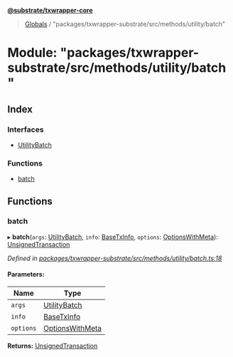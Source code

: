 **[@substrate/txwrapper-core](../README.md)**

> [Globals](../globals.md) / "packages/txwrapper-substrate/src/methods/utility/batch"

# Module: "packages/txwrapper-substrate/src/methods/utility/batch"

## Index

### Interfaces

* [UtilityBatch](../interfaces/_packages_txwrapper_substrate_src_methods_utility_batch_.utilitybatch.md)

### Functions

* [batch](_packages_txwrapper_substrate_src_methods_utility_batch_.md#batch)

## Functions

### batch

▸ **batch**(`args`: [UtilityBatch](../interfaces/_packages_txwrapper_substrate_src_methods_utility_batch_.utilitybatch.md), `info`: [BaseTxInfo](../interfaces/_packages_txwrapper_core_src_types_method_.basetxinfo.md), `options`: [OptionsWithMeta](../interfaces/_packages_txwrapper_core_src_types_method_.optionswithmeta.md)): [UnsignedTransaction](../interfaces/_packages_txwrapper_core_src_types_method_.unsignedtransaction.md)

*Defined in [packages/txwrapper-substrate/src/methods/utility/batch.ts:18](https://github.com/paritytech/txwrapper-core/blob/a0a9a76/packages/txwrapper-substrate/src/methods/utility/batch.ts#L18)*

#### Parameters:

Name | Type |
------ | ------ |
`args` | [UtilityBatch](../interfaces/_packages_txwrapper_substrate_src_methods_utility_batch_.utilitybatch.md) |
`info` | [BaseTxInfo](../interfaces/_packages_txwrapper_core_src_types_method_.basetxinfo.md) |
`options` | [OptionsWithMeta](../interfaces/_packages_txwrapper_core_src_types_method_.optionswithmeta.md) |

**Returns:** [UnsignedTransaction](../interfaces/_packages_txwrapper_core_src_types_method_.unsignedtransaction.md)

